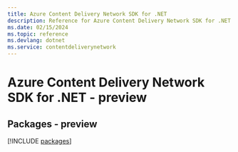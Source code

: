 ```yaml
---
title: Azure Content Delivery Network SDK for .NET
description: Reference for Azure Content Delivery Network SDK for .NET
ms.date: 02/15/2024
ms.topic: reference
ms.devlang: dotnet
ms.service: contentdeliverynetwork
---
```

# Azure Content Delivery Network SDK for .NET - preview
## Packages - preview
[!INCLUDE [packages](content-delivery-network-index.md)]